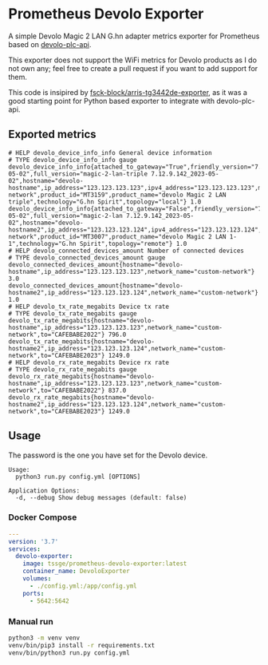 # Prometheus Devolo Exporter

A simple Devolo Magic 2 LAN G.hn adapter metrics exporter for Prometheus based on [devolo-plc-api](https://github.com/2Fake/devolo_plc_api).

This exporter does not support the WiFi metrics for Devolo products as I do not own any; feel free to create a pull request if you want to add support for them.

This code is insipired by [fsck-block/arris-tg3442de-exporter](https://github.com/fsck-block/arris-tg3442de-exporter), as it was a good starting point for Python based exporter to integrate with devolo-plc-api.

## Exported metrics

```
# HELP devolo_device_info_info General device information
# TYPE devolo_device_info_info gauge
devolo_device_info_info{attached_to_gateway="True",friendly_version="7.12.9.142_2023-05-02",full_version="magic-2-lan-triple 7.12.9.142_2023-05-02",hostname="devolo-hostname",ip_address="123.123.123.123",ipv4_address="123.123.123.123",mac_address="CAFEBABE2023",network_name="custom-network",product_id="MT3159",product_name="devolo Magic 2 LAN triple",technology="G.hn Spirit",topology="local"} 1.0
devolo_device_info_info{attached_to_gateway="False",friendly_version="7.12.9.142_2023-05-02",full_version="magic-2-lan 7.12.9.142_2023-05-02",hostname="devolo-hostname2",ip_address="123.123.123.124",ipv4_address="123.123.123.124",mac_address="CAFEBABE2022",network_name="custom-network",product_id="MT3007",product_name="devolo Magic 2 LAN 1-1",technology="G.hn Spirit",topology="remote"} 1.0
# HELP devolo_connected_devices_amount Number of connected devices
# TYPE devolo_connected_devices_amount gauge
devolo_connected_devices_amount{hostname="devolo-hostname",ip_address="123.123.123.123",network_name="custom-network"} 3.0
devolo_connected_devices_amount{hostname="devolo-hostname2",ip_address="123.123.123.124",network_name="custom-network"} 1.0
# HELP devolo_tx_rate_megabits Device tx rate
# TYPE devolo_tx_rate_megabits gauge
devolo_tx_rate_megabits{hostname="devolo-hostname",ip_address="123.123.123.123",network_name="custom-network",to="CAFEBABE2022"} 796.0
devolo_tx_rate_megabits{hostname="devolo-hostname2",ip_address="123.123.123.124",network_name="custom-network",to="CAFEBABE2023"} 1249.0
# HELP devolo_rx_rate_megabits Device rx rate
# TYPE devolo_rx_rate_megabits gauge
devolo_rx_rate_megabits{hostname="devolo-hostname",ip_address="123.123.123.123",network_name="custom-network",to="CAFEBABE2022"} 837.0
devolo_rx_rate_megabits{hostname="devolo-hostname2",ip_address="123.123.123.124",network_name="custom-network",to="CAFEBABE2023"} 1249.0
```

## Usage

The password is the one you have set for the Devolo device.

```
Usage:
  python3 run.py config.yml [OPTIONS]

Application Options:
  -d, --debug Show debug messages (default: false)
```

### Docker Compose

```yaml
---
version: '3.7'
services:
  devolo-exporter:
    image: tssge/prometheus-devolo-exporter:latest
    container_name: DevoloExporter
    volumes:
      - ./config.yml:/app/config.yml
    ports:
      - 5642:5642
```

### Manual run

```bash
python3 -m venv venv
venv/bin/pip3 install -r requirements.txt
venv/bin/python3 run.py config.yml
```